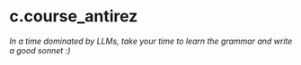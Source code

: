 # c.course_antirez
*In a time dominated by LLMs, take your time to learn the grammar and write a good sonnet :)*
